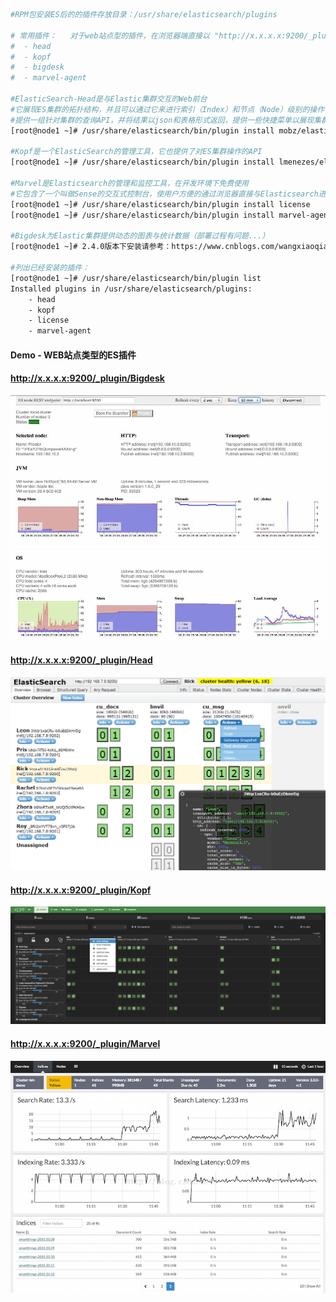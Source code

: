 ```bash
#RPM包安装ES后的的插件存放目录：/usr/share/elasticsearch/plugins   

# 常用插件：   对于web站点型的插件，在浏览器端直接以 "http://x.x.x.x:9200/_plugin/<插件名>/" 的方式访问即可...
#  - head           
#  - kopf           
#  - bigdesk        
#  - marvel-agent   
  
#ElasticSearch-Head是与Elastic集群交互的Web前台
#它展现ES集群的拓扑结构，并且可以通过它来进行索引（Index）和节点（Node）级别的操作
#提供一组针对集群的查询API，并将结果以json和表格形式返回，提供一些快捷菜单以展现集群的各种状态...
[root@node1 ~]# /usr/share/elasticsearch/bin/plugin install mobz/elasticsearch-head 

#Kopf是一个ElasticSearch的管理工具，它也提供了对ES集群操作的API
[root@node1 ~]# /usr/share/elasticsearch/bin/plugin install lmenezes/elasticsearch-kopf/2.0

#Marvel是Elasticsearch的管理和监控工具，在开发环境下免费使用
#它包含了一个叫做Sense的交互式控制台，使用户方便的通过浏览器直接与Elasticsearch进行交互
[root@node1 ~]# /usr/share/elasticsearch/bin/plugin install license 
[root@node1 ~]# /usr/share/elasticsearch/bin/plugin install marvel-agent 
 
#Bigdesk为Elastic集群提供动态的图表与统计数据（部署过程有问题...）
[root@node1 ~]# 2.4.0版本下安装请参考：https://www.cnblogs.com/wangxiaoqiangs/p/6430354.html

#列出已经安装的插件：
[root@node1 ~]# /usr/share/elasticsearch/bin/plugin list
Installed plugins in /usr/share/elasticsearch/plugins:
    - head
    - kopf
    - license
    - marvel-agent
```
#### Demo - WEB站点类型的ES插件
#### http://x.x.x.x:9200/_plugin/Bigdesk
![img](资料/Bigdesk.jpg)
#### http://x.x.x.x:9200/_plugin/Head
![img](资料/Head.png)
#### http://x.x.x.x:9200/_plugin/Kopf
![img](资料/Kopf.png)
#### http://x.x.x.x:9200/_plugin/Marvel
![img](资料/Marvel.png)
